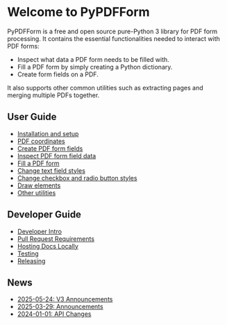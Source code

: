 # Welcome to PyPDFForm

PyPDFForm is a free and open source pure-Python 3 library for PDF form processing. It contains the essential 
functionalities needed to interact with PDF forms:

* Inspect what data a PDF form needs to be filled with.
* Fill a PDF form by simply creating a Python dictionary.
* Create form fields on a PDF.

It also supports other common utilities such as extracting pages and merging multiple PDFs together.

## User Guide

* [Installation and setup](install.md)
* [PDF coordinates](coordinate.md)
* [Create PDF form fields](prepare.md)
* [Inspect PDF form field data](inspect.md)
* [Fill a PDF form](fill.md)
* [Change text field styles](style.md)
* [Change checkbox and radio button styles](button_style.md)
* [Draw elements](draw.md)
* [Other utilities](utils.md)

## Developer Guide

* [Developer Intro](dev_intro.md)
* [Pull Request Requirements](dev_changes.md)
* [Hosting Docs Locally](dev_doc.md)
* [Testing](dev_test.md)
* [Releasing](dev_release.md)

## News

* [2025-05-24: V3 Announcements](news/2025-05-24.md)
* [2025-03-29: Announcements](news/2025-03-29.md)
* [2024-01-01: API Changes](news/2024-01-01.md)
